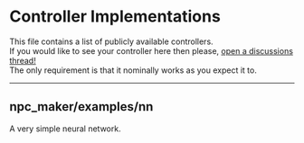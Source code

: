 # Controller Implementations #

This file contains a list of publicly available controllers.  
If you would like to see your controller here then please, [open a discussions thread!](https://github.com/ctrl-z-9000-times/npc_maker/discussions)  
The only requirement is that it nominally works as you expect it to.  

---

## npc_maker/examples/nn ##

A very simple neural network.
